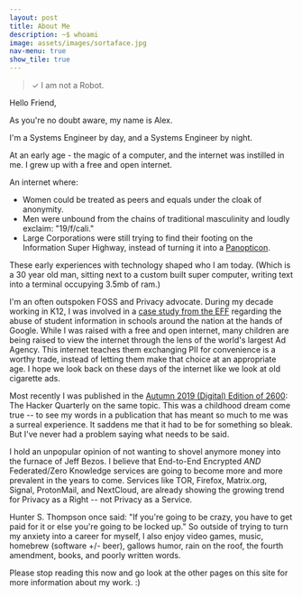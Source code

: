 ```yaml
---
layout: post
title: About Me
description: ~$ whoami
image: assets/images/sortaface.jpg
nav-menu: true
show_tile: true
---
```

> ✓ I am not a Robot.

Hello Friend,

As you're no doubt aware, my name is Alex.

I'm a Systems Engineer by day, and a Systems Engineer by night.

At an early age - the magic of a computer, and the internet was instilled in me. I grew up with a free and open internet.

An internet where:
  * Women could be treated as peers and equals under the cloak of anonymity.
  * Men were unbound from the chains of traditional masculinity and loudly exclaim: "19/f/cali."
  * Large Corporations were still trying to find their footing on the Information Super Highway, instead of turning it into a <a href="https://en.wikipedia.org/wiki/Panopticon">Panopticon</a>.

These early experiences with technology shaped who I am today. (Which is a 30 year old man, sitting next to a custom built super computer, writing text into a terminal occupying 3.5mb of ram.)

I'm an often outspoken FOSS and Privacy advocate. During my decade working in K12, I was involved in a <a href="https://www.eff.org/deeplinks/2017/03/privacy-practice-not-just-policy-system-administrator-advocating-student-privacy">case study from the EFF</a> regarding the abuse of student information in schools around the nation at the hands of Google. While I was raised with a free and open internet, many children are being raised to view the internet through the lens of the world's largest Ad Agency. This internet teaches them exchanging PII for convenience is a worthy trade, instead of letting them make that choice at an appropriate age. I hope we look back on these days of the internet like we look at old cigarette ads.

Most recently I was published in the <a href="https://store.2600.com/collections/2010-2015/products/autumn-2019">Autumn 2019 (Digital) Edition of 2600</a>: The Hacker Quarterly on the same topic. This was a childhood dream come true -- to see my words in a publication that has meant so much to me was a surreal experience. It saddens me that it had to be for something so bleak. But I've never had a problem saying what needs to be said.

I hold an unpopular opinion of not wanting to shovel anymore money into the furnace of Jeff Bezos. I believe that End-to-End Encrypted *AND* Federated/Zero Knowledge services are going to become more and more prevalent in the years to come. Services like TOR, Firefox, Matrix.org, Signal, ProtonMail, and NextCloud, are already showing the growing trend for Privacy as a Right -- not Privacy as a Service.

Hunter S. Thompson once said: "If you're going to be crazy, you have to get paid for it or else you're going to be locked up." So outside of trying to turn my anxiety into a career for myself, I also enjoy video games, music, homebrew (software +/- beer), gallows humor, rain on the roof, the fourth amendment, books, and poorly written words.

Please stop reading this now and go look at the other pages on this site for more information about my work. :)
